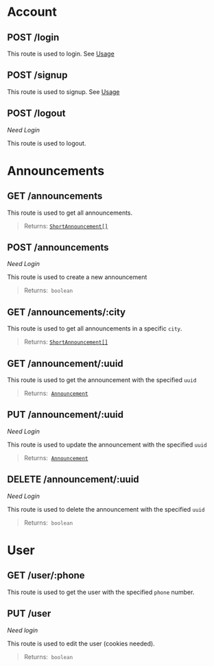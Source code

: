 # Account

## POST /login
This route is used to login. See [Usage](usage#logging-in)

## POST /signup
This route is used to signup. See [Usage](usage#signin-up)

## POST /logout
_Need Login_

This route is used to logout.

# Announcements

## GET /announcements
This route is used to get all announcements.
> Returns: [`ShortAnnouncement[]`](types#announcement)

## POST /announcements
_Need Login_

This route is used to create a new announcement
> Returns:  `boolean`

## GET /announcements/:city
This route is used to get all announcements in a specific `city`.
> Returns: [`ShortAnnouncement[]`](types#announcement)

## GET /announcement/:uuid
This route is used to get the announcement with the specified `uuid`
> Returns:  [`Announcement`](types#announcement)

## PUT /announcement/:uuid
_Need Login_

This route is used to update the announcement with the specified `uuid`
> Returns:  [`Announcement`](types#announcement)

## DELETE /announcement/:uuid
_Need Login_

This route is used to delete the announcement with the specified `uuid`
> Returns:  `boolean`

# User

## GET /user/:phone
This route is used to get the user with the specified `phone` number.

## PUT /user
_Need login_

This route is used to edit the user (cookies needed).
> Returns:  `boolean`

